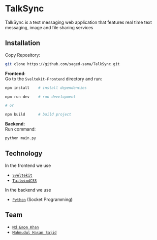 # TalkSync
TalkSync is a text messaging web application that features real time text messaging, image and file sharing services

## Installation

Copy Repository:
```bash
git clone https://github.com/saged-sama/TalkSync.git
```

**Frontend:** <br>
Go to the `Sveltekit-Frontend` directory and run:
```bash
npm install    # install dependencies

npm run dev    # run development

# or

npm build      # build project
```

**Backend:** <br>
Run command:
```bash
python main.py
```

## Technology

In the frontend we use
 - [`Sveltekit`](https://kit.svelte.dev/)
 - [`TailwindCSS`](https://tailwindcss.com/)

In the backend we use
 - [`Python`](https://www.python.org/) (Socket Programming)

## Team
 - [`Md Emon Khan`](https://github.com/ignite312/)
 - [`Mahmudul Hasan Sajid`](https://github.com/saged-sama/)